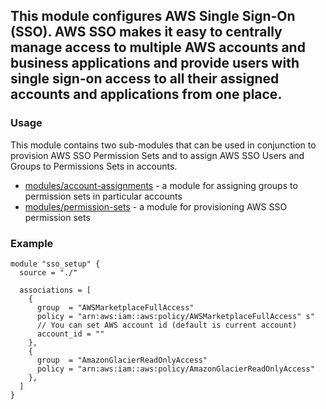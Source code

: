 ## This module configures AWS Single Sign-On (SSO). AWS SSO makes it easy to centrally manage access to multiple AWS accounts and business applications and provide users with single sign-on access to all their assigned accounts and applications from one place. 

### Usage

This module contains two sub-modules that can be used in conjunction to provision AWS SSO Permission Sets and to 
assign AWS SSO Users and Groups to Permissions Sets in accounts.

- [modules/account-assignments](/modules/account-assignments) - a module for assigning groups to permission 
sets in particular accounts
- [modules/permission-sets](/modules/permission-sets) - a module for provisioning AWS SSO permission sets

### Example

```hcl
module "sso_setup" {
  source = "./"

  associations = [
    {
      group  = "AWSMarketplaceFullAccess"
      policy = "arn:aws:iam::aws:policy/AWSMarketplaceFullAccess" s"
      // You can set AWS account id (default is current account)
      account_id = ""
    },
    {
      group  = "AmazonGlacierReadOnlyAccess"
      policy = "arn:aws:iam::aws:policy/AmazonGlacierReadOnlyAccess"
    },
  ]
}
```

